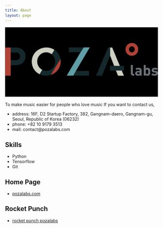 ```yaml
---
title: About
layout: page
---
```

![Profile Image](/assets/images/profile.png)

<p>To make music easier for people who love music
If you want to contact us,
<p>

<ul>	
	<li>address: 16F, D2 Startup Factory, 382, Gangnam-daero, Gangnam-gu, Seoul, Republic of Korea (06232)</li>
	<li>phone: +82 10 9179 3513</li>
	<li>mail: contact@pozalabs.com</li>
</ul>

<h2>Skills</h2>

<ul class="skill-list">
	<li>Python</li>
	<li>Tensorflow</li>
	<li>Git</li>
</ul>

<h2>Home Page</h2>
<ul>
	<li><a href="http://pozalabs.com/contact/">pozalabs.com</a></li>
</ul>

<h2>Rocket Punch</h2>
<ul>
	<li><a href="https://www.rocketpunch.com/companies/pozalabs">rocket punch pozalabs</a></li>
</ul>
